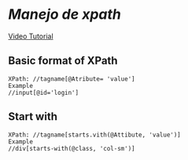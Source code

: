# _Manejo de xpath_

[Video Tutorial](https://www.youtube.com/watch?v=U0WMFjnbb4I&list=PLL34mf651faPB-LyEP0-a7Avp_RHO0Lsm&index=122) 

## Basic format of XPath

```shell
XPath: //tagname[@Atribute= 'value']
Example
//input[@id='login']
```

## Start with

```shell
XPath: //tagname[starts.vith(@Attibute, 'value')]
Example
//div[starts-with(@class, 'col-sm')]
```